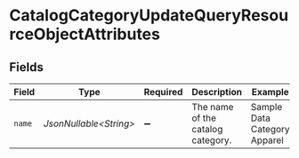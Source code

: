 # CatalogCategoryUpdateQueryResourceObjectAttributes


## Fields

| Field                             | Type                              | Required                          | Description                       | Example                           |
| --------------------------------- | --------------------------------- | --------------------------------- | --------------------------------- | --------------------------------- |
| `name`                            | *JsonNullable\<String>*           | :heavy_minus_sign:                | The name of the catalog category. | Sample Data Category Apparel      |
